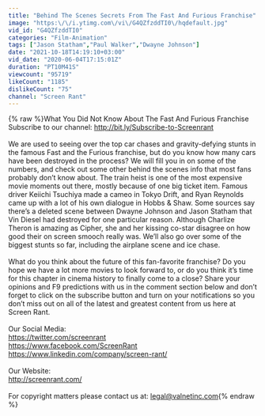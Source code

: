 ```yaml
---
title: "Behind The Scenes Secrets From The Fast And Furious Franchise"
image: "https:\/\/i.ytimg.com\/vi\/G4QZfzddTI0\/hqdefault.jpg"
vid_id: "G4QZfzddTI0"
categories: "Film-Animation"
tags: ["Jason Statham","Paul Walker","Dwayne Johnson"]
date: "2021-10-18T14:19:10+03:00"
vid_date: "2020-06-04T17:15:01Z"
duration: "PT10M41S"
viewcount: "95719"
likeCount: "1185"
dislikeCount: "75"
channel: "Screen Rant"
---
```

{% raw %}What You Did Not Know About The Fast And Furious Franchise<br />Subscribe to our channel: <a rel="nofollow" target="blank" href="http://bit.ly/Subscribe-to-Screenrant">http://bit.ly/Subscribe-to-Screenrant</a><br /><br />We are used to seeing over the top car chases and gravity-defying stunts in the famous Fast and the Furious franchise, but do you know how many cars have been destroyed in the process? We will fill you in on some of the numbers, and check out some other behind the scenes info that most fans probably don’t know about. The train heist is one of the most expensive movie moments out there, mostly because of one big ticket item. Famous driver Keiichi Tsuchiya made a cameo in Tokyo Drift, and Ryan Reynolds came up with a lot of his own dialogue in Hobbs &amp; Shaw. Some sources say there’s a deleted scene between Dwayne Johnson and Jason Statham that Vin Diesel had destroyed for one particular reason. Although Charlize Theron is amazing as Cipher, she and her kissing co-star disagree on how good their on screen smooch really was. We’ll also go over some of the biggest stunts so far, including the airplane scene and ice chase. <br /><br />What do you think about the future of this fan-favorite franchise? Do you hope we have a lot more movies to look forward to, or do you think it’s time for this chapter in cinema history to finally come to a close? Share your opinions and F9 predictions with us in the comment section below and don’t forget to click on the subscribe button and turn on your notifications so you don’t miss out on all of the latest and greatest content from us here at Screen Rant. <br /><br />Our Social Media:<br /><a rel="nofollow" target="blank" href="https://twitter.com/screenrant">https://twitter.com/screenrant</a><br /><a rel="nofollow" target="blank" href="https://www.facebook.com/ScreenRant">https://www.facebook.com/ScreenRant</a><br /><a rel="nofollow" target="blank" href="https://www.linkedin.com/company/screen-rant/">https://www.linkedin.com/company/screen-rant/</a><br /><br />Our Website:<br /><a rel="nofollow" target="blank" href="http://screenrant.com/">http://screenrant.com/</a><br /><br />For copyright matters please contact us at: legal@valnetinc.com{% endraw %}
